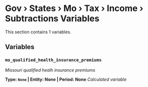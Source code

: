 # Gov › States › Mo › Tax › Income › Subtractions Variables

This section contains 1 variables.

## Variables

### `mo_qualified_health_insurance_premiums`
*Missouri qualified healh insurance premiums*

**Type: `None` | Entity: None | Period: None**
*Calculated variable*
